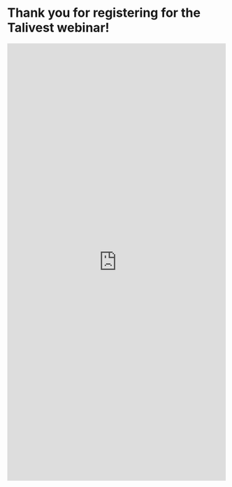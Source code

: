 
# Thank you for registering for the Talivest webinar!

  <iframe src="https://docs.google.com/forms/d/e/1FAIpQLSfvzL90CrIlug7D_aAwWxja7Zlh0tI4ov4lQdELPg93cOMpdQ/viewform?embedded=true" width="500" height="1000" frameborder="0" marginheight="0" marginwidth="0">Loading...</iframe>
